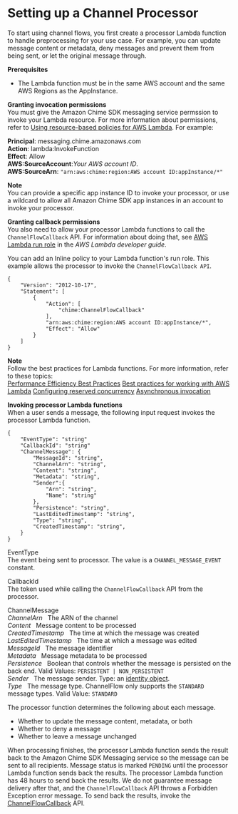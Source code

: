 # Setting up a Channel Processor<a name="processor-setup"></a>

To start using channel flows, you first create a processor Lambda function to handle preprocessing for your use case\. For example, you can update message content or metadata, deny messages and prevent them from being sent, or let the original message through\.

**Prerequisites**
+ The Lambda function must be in the same AWS account and the same AWS Regions as the AppInstance\.

**Granting invocation permissions**  
You must give the Amazon Chime SDK messaging service permssion to invoke your Lambda resource\. For more information about permissions, refer to [Using resource\-based policies for AWS Lambda](https://docs.aws.amazon.com/lambda/latest/dg/access-control-resource-based.html)\. For example:

  
**Principal**: messaging\.chime\.amazonaws\.com  
**Action**: lambda:InvokeFunction  
**Effect**: Allow  
**AWS:SourceAccount**:*Your AWS account ID*\.  
**AWS:SourceArn**: `"arn:aws:chime:region:AWS account ID:appInstance/*"`

**Note**  
You can provide a specific app instance ID to invoke your processor, or use a wildcard to allow all Amazon Chime SDK app instances in an account to invoke your processor\. 

**Granting callback permissions**  
You also need to allow your processor Lambda functions to call the `ChannelFlowCallback` API\. For information about doing that, see [AWS Lambda run role](https://docs.aws.amazon.com/lambda/latest/dg/lambda-intro-execution-role.html) in the *AWS Lambda developer guide*\. 

You can add an Inline policy to your Lambda function's run role\. This example allows the processor to invoke the `ChannelFlowCallback API`\.

```
{
    "Version": "2012-10-17",
    "Statement": [
        {
            "Action": [
                "chime:ChannelFlowCallback"
            ],
            "arn:aws:chime:region:AWS account ID:appInstance/*",
            "Effect": "Allow"
        }
    ]
}
```

**Note**  
Follow the best practices for Lambda functions\. For more information, refer to these topics:   
[ Performance Efficiency Best Practices](https://docs.aws.amazon.com/whitepapers/latest/serverless-architectures-lambda/performance-efficiency-best-practices.html) 
[Best practices for working with AWS Lambda](https://docs.aws.amazon.com/lambda/latest/dg/best-practices.html)
[Configuring reserved concurrency](https://docs.aws.amazon.com/lambda/latest/dg/configuration-concurrency.html#configuration-concurrency-reserved)
[Asynchronous invocation](https://docs.aws.amazon.com/lambda/latest/dg/invocation-async.html)

**Invoking processor Lambda functions**  
When a user sends a message, the following input request invokes the processor Lambda function\.

```
{
    "EventType": "string"
    "CallbackId": "string"
    "ChannelMessage": {
        "MessageId": "string",
        "ChannelArn": "string",
        "Content": "string",
        "Metadata": "string",
        "Sender":{
            "Arn": "string", 
            "Name": "string"
        },
        "Persistence": "string",
        "LastEditedTimestamp": "string", 
        "Type": "string",
        "CreatedTimestamp": "string", 
    }
}
```

EventType  
The event being sent to processor\. The value is a `CHANNEL_MESSAGE_EVENT` constant\.

CallbackId  
The token used while calling the `ChannelFlowCallback` API from the processor\.

ChannelMessage  
*ChannelArn*   The ARN of the channel  
*Content*   Message content to be processed  
*CreatedTimestamp*   The time at which the message was created  
*LastEditedTimestamp*   The time at which a message was edited  
*MessageId*   The message identifier  
*Metadata*   Message metadata to be processed  
*Persistence*   Boolean that controls whether the message is persisted on the back end\. Valid Values: `PERSISTENT | NON_PERSISTENT`  
*Sender*   The message sender\. Type: an [identity object](https://docs.aws.amazon.com/chime-sdk/latest/APIReference/API_messaging-chime_Identity.html)\.  
*Type*   The message type\. ChannelFlow only supports the `STANDARD` message types\. Valid Value: `STANDARD`

The processor function determines the following about each message\.
+ Whether to update the message content, metadata, or both
+ Whether to deny a message 
+ Whether to leave a message unchanged

When processing finishes, the processor Lambda function sends the result back to the Amazon Chime SDK Messaging service so the message can be sent to all recipients\. Message status is marked `PENDING` until the processor Lambda function sends back the results\. The processor Lambda function has 48 hours to send back the results\. We do not guarantee message delivery after that, and the `ChannelFlowCallback` API throws a Forbidden Exception error message\. To send back the results, invoke the [ChannelFlowCallback](https://docs.aws.amazon.com/chime-sdk/latest/APIReference/API_messaging-chime_ChannelFlowCallback.html) API\.